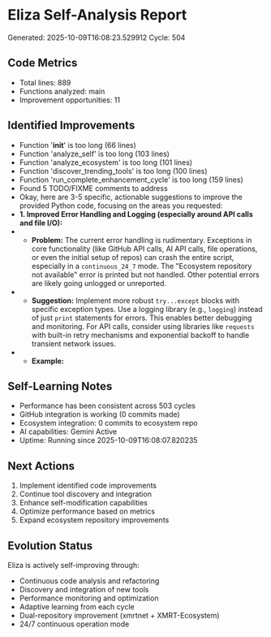 # Eliza Self-Analysis Report
Generated: 2025-10-09T16:08:23.529912
Cycle: 504

## Code Metrics
- Total lines: 889
- Functions analyzed: main
- Improvement opportunities: 11

## Identified Improvements
- Function '__init__' is too long (66 lines)
- Function 'analyze_self' is too long (103 lines)
- Function 'analyze_ecosystem' is too long (101 lines)
- Function 'discover_trending_tools' is too long (100 lines)
- Function 'run_complete_enhancement_cycle' is too long (159 lines)
- Found 5 TODO/FIXME comments to address
- Okay, here are 3-5 specific, actionable suggestions to improve the provided Python code, focusing on the areas you requested:
- **1. Improved Error Handling and Logging (especially around API calls and file I/O):**
- *   **Problem:** The current error handling is rudimentary. Exceptions in core functionality (like GitHub API calls, AI API calls, file operations, or even the initial setup of repos) can crash the entire script, especially in a `continuous_24_7` mode.  The "Ecosystem repository not available" error is printed but not handled. Other potential errors are likely going unlogged or unreported.
- *   **Suggestion:**  Implement more robust `try...except` blocks with specific exception types. Use a logging library (e.g., `logging`) instead of just `print` statements for errors.  This enables better debugging and monitoring.  For API calls, consider using libraries like `requests` with built-in retry mechanisms and exponential backoff to handle transient network issues.
- *   **Example:**

## Self-Learning Notes
- Performance has been consistent across 503 cycles
- GitHub integration is working (0 commits made)
- Ecosystem integration: 0 commits to ecosystem repo
- AI capabilities: Gemini Active
- Uptime: Running since 2025-10-09T16:08:07.820235

## Next Actions
1. Implement identified code improvements
2. Continue tool discovery and integration
3. Enhance self-modification capabilities
4. Optimize performance based on metrics
5. Expand ecosystem repository improvements

## Evolution Status
Eliza is actively self-improving through:
- Continuous code analysis and refactoring
- Discovery and integration of new tools
- Performance monitoring and optimization
- Adaptive learning from each cycle
- Dual-repository improvement (xmrtnet + XMRT-Ecosystem)
- 24/7 continuous operation mode
